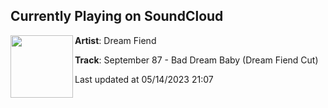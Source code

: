 ## Currently Playing on SoundCloud

[<img align="left" width="100" src="https://i1.sndcdn.com/artworks-000215773478-049vxc-t500x500.jpg">](https://soundcloud.com/dream-fiend/september-87-bad-dream-baby-dream-fiend-cut)

**Artist**: Dream Fiend 

**Track**: September 87 - Bad Dream Baby (Dream Fiend Cut)

Last updated at 05/14/2023 21:07

